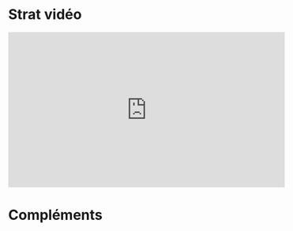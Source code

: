 # Strat vidéo
<iframe width="560" height="315" src="https://www.youtube.com/embed/ds9sFGxZdzs" title="YouTube video player" frameborder="0" allow="accelerometer; autoplay; clipboard-write; encrypted-media; gyroscope; picture-in-picture" allowfullscreen></iframe>

# Compléments
